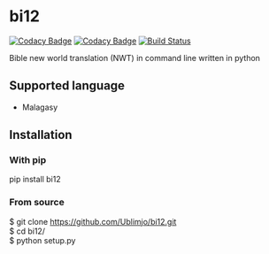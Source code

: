 # bi12

[![Codacy Badge](https://api.codacy.com/project/badge/Grade/8cdfbc543fcc4e0ea39f4de59168c4ae)](https://app.codacy.com/app/ublimjo/bi12?utm_source=github.com&utm_medium=referral&utm_content=Ublimjo/bi12&utm_campaign=badger)
[![Codacy Badge](https://api.codacy.com/project/badge/Coverage/f55f46f980b2403a98ae193990ffd018)](https://www.codacy.com/app/ublimjo/bi12?utm_source=github.com&amp;utm_medium=referral&amp;utm_content=Ublimjo/bi12&amp;utm_campaign=Badge_Coverage)
[![Build Status](https://travis-ci.org/Ublimjo/bi12.svg?branch=master)](https://travis-ci.org/Ublimjo/bi12)

Bible new world translation (NWT) in command line written in python

## Supported language

- Malagasy

## Installation

### With pip

 pip install bi12

### From source

 $ git clone https://github.com/Ublimjo/bi12.git  
 $ cd bi12/  
 $ python setup.py  
